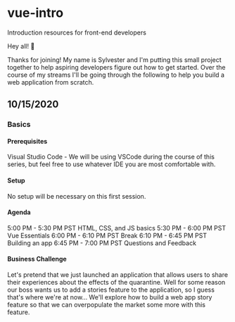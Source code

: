 # vue-intro
Introduction resources for front-end developers

Hey all! 👋 

Thanks for joining! My name is Sylvester and I'm putting this small project together to help aspiring developers figure out how to get started. Over the course of my streams I'll be going through the following to help you build a web application from scratch.

## 10/15/2020
### Basics
#### Prerequisites
Visual Studio Code - We will be using VSCode during the course of this series, but feel free to use whatever IDE you are most comfortable with. 

#### Setup
No setup will be necessary on this first session.

#### Agenda
5:00 PM - 5:30 PM PST HTML, CSS, and JS basics
5:30 PM - 6:00 PM PST Vue Essentials
6:00 PM - 6:10 PM PST Break
6:10 PM - 6:45 PM PST Building an app
6:45 PM - 7:00 PM PST Questions and Feedback

#### Business Challenge
Let's pretend that we just launched an application that allows users to share their experiences about the effects of the quarantine. Well for some reason our boss wants us to add a stories feature to the application, so I guess that's where we're at now... We'll explore how to build a web app story feature so that we can overpopulate the market some more with this feature.
